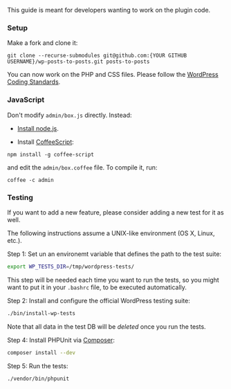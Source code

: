 This guide is meant for developers wanting to work on the plugin code.

### Setup

Make a fork and clone it:

```
git clone --recurse-submodules git@github.com:{YOUR GITHUB USERNAME}/wp-posts-to-posts.git posts-to-posts
```

You can now work on the PHP and CSS files. Please follow the [WordPress Coding Standards](http://make.wordpress.org/core/handbook/coding-standards/).

### JavaScript

Don't modify `admin/box.js` directly. Instead:

- [Install node.js](https://github.com/joyent/node/wiki/Installing-Node.js-via-package-manager).

- Install [CoffeeScript](http://coffeescript.org):

```
npm install -g coffee-script
```

and edit the `admin/box.coffee` file. To compile it, run:

```
coffee -c admin
```

### Testing

If you want to add a new feature, please consider adding a new test for it as well.

The following instructions assume a UNIX-like environment (OS X, Linux, etc.).

Step 1: Set un an environemt variable that defines the path to the test suite:

```bash
export WP_TESTS_DIR=/tmp/wordpress-tests/
```

This step will be needed each time you want to run the tests, so you might want to put it in your `.bashrc` file, to be executed automatically.

Step 2: Install and configure the official WordPress testing suite:

```bash
./bin/install-wp-tests
```

Note that all data in the test DB will be _deleted_ once you run the tests.

Step 4: Install PHPUnit via [Composer](https://getcomposer.org):

```bash
composer install --dev
```

Step 5: Run the tests:

```bash
./vendor/bin/phpunit
```
